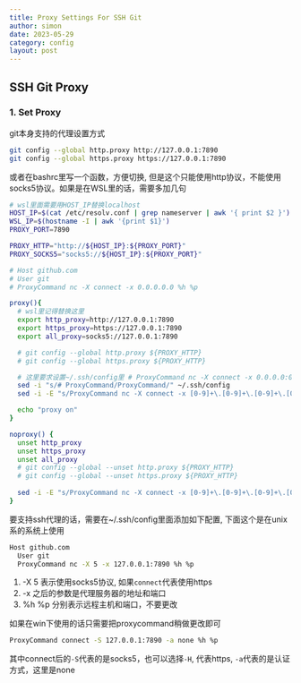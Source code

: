 ```yaml
---
title: Proxy Settings For SSH Git
author: simon
date: 2023-05-29
category: config
layout: post
---
```


## SSH Git Proxy

### 1. Set Proxy

git本身支持的代理设置方式

```bash
git config --global http.proxy http://127.0.0.1:7890
git config --global https.proxy https://127.0.0.1:7890
```

或者在bashrc里写一个函数，方便切换, 但是这个只能使用http协议，不能使用socks5协议。如果是在WSL里的话，需要多加几句

```bash
# wsl里面需要用HOST_IP替换localhost
HOST_IP=$(cat /etc/resolv.conf | grep nameserver | awk '{ print $2 }')
WSL_IP=$(hostname -I | awk '{print $1}')
PROXY_PORT=7890

PROXY_HTTP="http://${HOST_IP}:${PROXY_PORT}"
PROXY_SOCKS5="socks5://${HOST_IP}:${PROXY_PORT}"

# Host github.com
# User git
# ProxyCommand nc -X connect -x 0.0.0.0.0 %h %p

proxy(){
  # wsl里记得替换这里
  export http_proxy=http://127.0.0.1:7890
  export https_proxy=https://127.0.0.1:7890
  export all_proxy=socks5://127.0.0.1:7890

  # git config --global http.proxy ${PROXY_HTTP}
  # git config --global https.proxy ${PROXY_HTTP}

  # 这里要求设置~/.ssh/config里 # ProxyCommand nc -X connect -x 0.0.0.0:0 %h %p
  sed -i "s/# ProxyCommand/ProxyCommand/" ~/.ssh/config
  sed -i -E "s/ProxyCommand nc -X connect -x [0-9]+\.[0-9]+\.[0-9]+\.[0-9]+:[0-9]+ %h %p/ProxyCommand nc -X connect -x ${HOST_IP}:${PROXY_PORT} %h %p/" ~/.ssh/config

  echo "proxy on"
}

noproxy() {
  unset http_proxy
  unset https_proxy
  unset all_proxy
  # git config --global --unset http.proxy ${PROXY_HTTP}
  # git config --global --unset https.proxy ${PROXY_HTTP}
 
  sed -i -E "s/ProxyCommand nc -X connect -x [0-9]+\.[0-9]+\.[0-9]+\.[0-9]+:[0-9]+ %h %p/# ProxyCommand nc -X connect -x 0.0.0.0:0 %h %p/" ~/.ssh/config
}

```
要支持ssh代理的话，需要在~/.ssh/config里面添加如下配置, 下面这个是在unix系的系统上使用

```bash
Host github.com
  User git
  ProxyCommand nc -X 5 -x 127.0.0.1:7890 %h %p
```


1. -X 5 表示使用socks5协议, 如果`connect`代表使用https
2. -x 之后的参数是代理服务器的地址和端口
3. %h %p 分别表示远程主机和端口，不要更改

如果在win下使用的话只需要把proxycommand稍做更改即可

```bash
ProxyCommand connect -S 127.0.0.1:7890 -a none %h %p
```

其中connect后的`-S`代表的是socks5，也可以选择`-H`, 代表https, `-a`代表的是认证方式，这里是none
